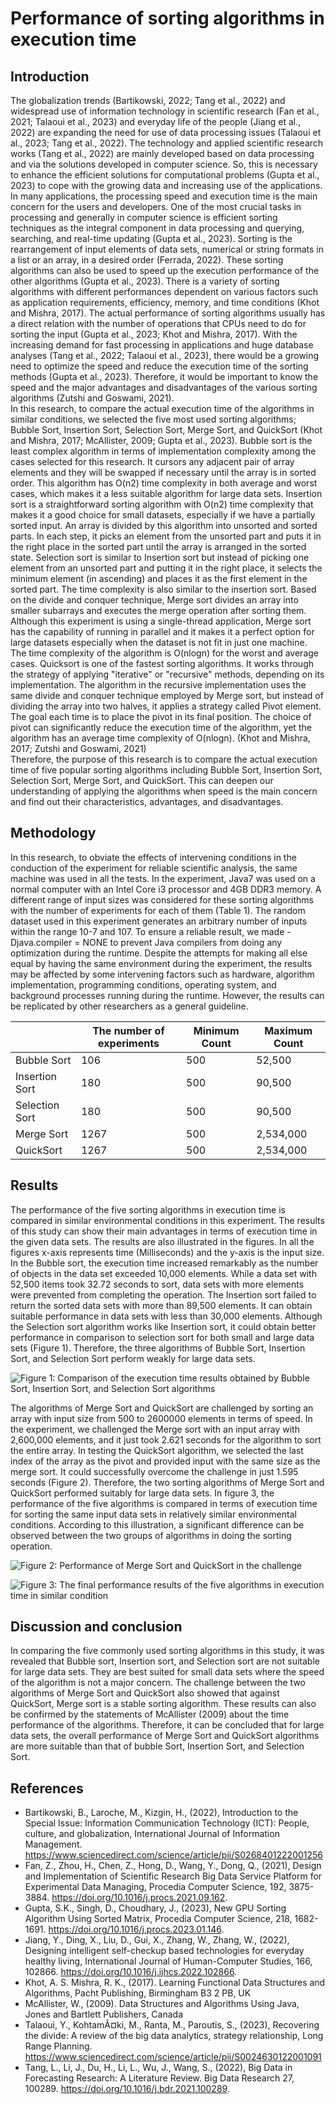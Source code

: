 # Performance of sorting algorithms in execution time

## Introduction   

The globalization trends (Bartikowski, 2022; Tang et al., 2022) and widespread use of information technology in scientific research (Fan et al., 2021; Talaoui et al., 2023) and everyday life of the people (Jiang et al., 2022) are expanding the need for use of data processing issues (Talaoui et al., 2023; Tang et al., 2022). The technology and applied scientific research works (Tang et al., 2022) are mainly developed based on data processing and via the solutions developed in computer science. So, this is necessary to enhance the efficient solutions for computational problems (Gupta et al., 2023) to cope with the growing data and increasing use of the applications. In many applications, the processing speed and execution time is the main concern for the users and developers. One of the most crucial tasks in processing and generally in computer science is efficient sorting techniques as the integral component in data processing and querying, searching, and real-time updating (Gupta et al., 2023). Sorting is the rearrangement of input elements of data sets, numerical or string formats in a list or an array, in a desired order (Ferrada, 2022). These sorting algorithms can also be used to speed up the execution performance of the other algorithms (Gupta et al., 2023). There is a variety of sorting algorithms with different performances dependent on various factors such as application requirements, efficiency, memory, and time conditions (Khot and Mishra, 2017). The actual performance of sorting algorithms usually has a direct relation with the number of operations that CPUs need to do for sorting the input (Gupta et al., 2023; Khot and Mishra, 2017). With the increasing demand for fast processing in applications and huge database analyses (Tang et al., 2022; Talaoui et al., 2023), there would be a growing need to optimize the speed and reduce the execution time of the sorting methods (Gupta et al., 2023). Therefore, it would be important to know the speed and the major advantages and disadvantages of the various sorting algorithms (Zutshi and Goswami, 2021).   
In this research, to compare the actual execution time of the algorithms in similar conditions, we selected the five most used sorting algorithms; Bubble Sort, Insertion Sort, Selection Sort, Merge Sort, and QuickSort (Khot and Mishra, 2017; McAllister, 2009; Gupta et al., 2023). Bubble sort is the least complex algorithm in terms of implementation complexity among the cases selected for this research. It cursors any adjacent pair of array elements and they will be swapped if necessary until the array is in sorted order. This algorithm has O(n2) time complexity in both average and worst cases, which makes it a less suitable algorithm for large data sets. Insertion sort is a straightforward sorting algorithm with O(n2) time complexity that makes it a good choice for small datasets, especially if we have a partially sorted input. An array is divided by this algorithm into unsorted and sorted parts. In each step, it picks an element from the unsorted part and puts it in the right place in the sorted part until the array is arranged in the sorted state. Selection sort is similar to Insertion sort but instead of picking one element from an unsorted part and putting it in the right place, it selects the minimum element (in ascending) and places it as the first element in the sorted part. The time complexity is also similar to the insertion sort. Based on the divide and conquer technique, Merge sort divides an array into smaller subarrays and executes the merge operation after sorting them. Although this experiment is using a single-thread application, Merge sort has the capability of running in parallel and it makes it a perfect option for large datasets especially when the dataset is not fit in just one machine. The time complexity of the algorithm is O(nlogn) for the worst and average cases. Quicksort is one of the fastest sorting algorithms. It works through the strategy of applying "iterative" or "recursive" methods, depending on its implementation. The algorithm in the recursive implementation uses the same divide and conquer technique employed by Merge sort, but instead of dividing the array into two halves, it applies a strategy called Pivot element. The goal each time is to place the pivot in its final position. The choice of pivot can significantly reduce the execution time of the algorithm, yet the algorithm has an average time complexity of O(nlogn). (Khot and Mishra, 2017; Zutshi and Goswami, 2021)  
Therefore, the purpose of this research is to compare the actual execution time of five popular sorting algorithms including Bubble Sort, Insertion Sort, Selection Sort, Merge Sort, and QuickSort. This can deepen our understanding of applying the algorithms when speed is the main concern and find out their characteristics, advantages, and disadvantages.

## Methodology 

In this research, to obviate the effects of intervening conditions in the conduction of the experiment for reliable scientific analysis, the same machine was used in all the tests. In the experiment, Java7 was used on a normal computer with an Intel Core i3 processor and 4GB DDR3 memory. A different range of input sizes was considered for these sorting algorithms with the number of experiments for each of them (Table 1). The random dataset used in this experiment generates an arbitrary number of inputs within the range 10-7 and 107. To ensure a reliable result, we made -Djava.compiler = NONE to prevent Java compilers from doing any optimization during the runtime. Despite the attempts for making all else equal by having the same environment during the experiment, the results may be affected by some intervening factors such as hardware, algorithm implementation, programming conditions, operating system, and background processes running during the runtime. However, the results can be replicated by other researchers as a general guideline.  

|                | The number of experiments | Minimum Count | Maximum Count |
|----------------|---------------------------|---------------|---------------|
| Bubble Sort    | 106                       | 500           | 52,500        |
| Insertion Sort | 180                       | 500           | 90,500        |
| Selection Sort | 180                       | 500           | 90,500        |
| Merge Sort     | 1267                      | 500           | 2,534,000     |
| QuickSort      | 1267                      | 500           | 2,534,000     |

## Results 

The performance of the five sorting algorithms in execution time is compared in similar environmental conditions in this experiment. The results of this study can show their main advantages in terms of execution time in the given data sets. The results are also illustrated in the figures. In all the figures x-axis represents time (Milliseconds) and the y-axis is the input size. 
In the Bubble sort, the execution time increased remarkably as the number of objects in the data set exceeded 10,000 elements. While a data set with 52,500 items took 32.72 seconds to sort, data sets with more elements were prevented from completing the operation. The Insertion sort failed to return the sorted data sets with more than 89,500 elements. It can obtain suitable performance in data sets with less than 30,000 elements. Although the Selection sort algorithm works like Insertion sort, it could obtain better performance in comparison to selection sort for both small and large data sets (Figure 1). Therefore, the three algorithms of Bubble Sort, Insertion Sort, and Selection Sort perform weakly for large data sets. 

![Figure 1: Comparison of the execution time results obtained by Bubble Sort, Insertion Sort, and Selection Sort algorithms](assets/fig-01.png "Figure 1: Comparison of the execution time results obtained by Bubble Sort, Insertion Sort, and Selection Sort algorithms")

The algorithms of Merge Sort and QuickSort are challenged by sorting an array with input size from 500 to 2600000 elements in terms of speed. In the experiment, we challenged the Merge sort with an input array with 2,600,000 elements, and it just took 2.621 seconds for the algorithm to sort the entire array. In testing the QuickSort algorithm, we selected the last index of the array as the pivot and provided input with the same size as the merge sort. It could successfully overcome the challenge in just 1.595 seconds (Figure 2). Therefore, the two sorting algorithms of Merge Sort and QuickSort performed suitably for large data sets. 
In figure 3, the performance of the five algorithms is compared in terms of execution time for sorting the same input data sets in relatively similar environmental conditions. According to this illustration, a significant difference can be observed between the two groups of algorithms in doing the sorting operation. 

![Figure 2: Performance of Merge Sort and QuickSort in the challenge](assets/fig-02.png "Figure 2: Performance of Merge Sort and QuickSort in the challenge")

![Figure 3: The final performance results of the five algorithms in execution time in similar condition](assets/fig-03.png "Figure 3: The final performance results of the five algorithms in execution time in similar condition")

## Discussion and conclusion 

In comparing the five commonly used sorting algorithms in this study, it was revealed that Bubble sort, Insertion sort, and Selection sort are not suitable for large data sets. They are best suited for small data sets where the speed of the algorithm is not a major concern. The challenge between the two algorithms of Merge Sort and QuickSort also showed that against QuickSort, Merge sort is a stable sorting algorithm. These results can also be confirmed by the statements of McAllister (2009) about the time performance of the algorithms. Therefore, it can be concluded that for large data sets, the overall performance of Merge Sort and QuickSort algorithms are more suitable than that of bubble Sort, Insertion Sort, and Selection Sort. 

## References 

- Bartikowski, B., Laroche, M., Kizgin, H., (2022), Introduction to the Special Issue: Information Communication Technology (ICT): People, culture, and globalization, International Journal of Information Management.  https://www.sciencedirect.com/science/article/pii/S0268401222001256
- Fan, Z., Zhou, H., Chen, Z., Hong, D., Wang, Y., Dong, Q., (2021), Design and Implementation of Scientific Research Big Data Service Platform for Experimental Data Managing, Procedia Computer Science, 192, 3875-3884. https://doi.org/10.1016/j.procs.2021.09.162.
- Gupta, S.K., Singh, D., Choudhary, J., (2023), New GPU Sorting Algorithm Using Sorted Matrix, Procedia Computer Science, 218, 1682-1691. https://doi.org/10.1016/j.procs.2023.01.146.
- Jiang, Y., Ding, X., Liu, D., Gui, X., Zhang, W., Zhang, W., (2022), Designing intelligent self-checkup based technologies for everyday healthy living, International Journal of Human-Computer Studies, 166, 102866. https://doi.org/10.1016/j.ijhcs.2022.102866.
- Khot, A. S. Mishra, R. K., (2017). Learning Functional Data Structures and Algorithms, Pacht Publishing, Birmingham B3 2 PB, UK 
- McAllister, W., (2009). Data Structures and Algorithms Using Java, Jones and Bartlett Publishers, Canada 
- Talaoui, Y., KohtamÃ¤ki, M., Ranta, M., Paroutis, S., (2023), Recovering the divide: A review of the big data analytics, strategy relationship, Long Range Planning. https://www.sciencedirect.com/science/article/pii/S0024630122001091 
- Tang, L., Li, J., Du, H., Li, L., Wu, J., Wang, S., (2022), Big Data in Forecasting Research: A Literature Review. Big Data Research 27, 100289. https://doi.org/10.1016/j.bdr.2021.100289.
